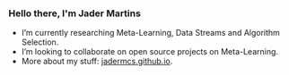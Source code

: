 ### Hello there, I'm Jader Martins


- I’m currently researching Meta-Learning, Data Streams and Algorithm Selection.
- I’m looking to collaborate on open source projects on Meta-Learning.
- More about my stuff: [jadermcs.github.io](https://jadermcs.github.io).
